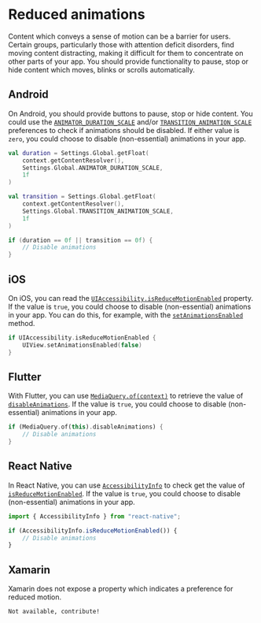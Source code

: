 # Reduced animations

Content which conveys a sense of motion can be a barrier for users. Certain groups, particularly those with attention deficit disorders, find moving content distracting, making it difficult for them to concentrate on other parts of your app. You should provide functionality to pause, stop or hide content which moves, blinks or scrolls automatically.

## Android

On Android, you should provide buttons to pause, stop or hide content. You could use the [`ANIMATOR_DURATION_SCALE`](https://developer.android.com/reference/android/provider/Settings.Global#ANIMATOR_DURATION_SCALE) and/or [`TRANSITION_ANIMATION_SCALE`](https://developer.android.com/reference/android/provider/Settings.Global#TRANSITION_ANIMATION_SCALE) preferences to check if animations should be disabled. If either value is `zero`, you could choose to disable (non-essential) animations in your app.

```kotlin
val duration = Settings.Global.getFloat(
    context.getContentResolver(), 
    Settings.Global.ANIMATOR_DURATION_SCALE, 
    1f
)

val transition = Settings.Global.getFloat(
    context.getContentResolver(), 
    Settings.Global.TRANSITION_ANIMATION_SCALE, 
    1f
)

if (duration == 0f || transition == 0f) {
    // Disable animations
}
```

## iOS

On iOS, you can read the [`UIAccessibility.isReduceMotionEnabled`](https://developer.apple.com/documentation/uikit/uiaccessibility/1615133-isreducemotionenabled) property. If the value is `true`, you could choose to disable (non-essential) animations in your app. You can do this, for example, with the [`setAnimationsEnabled`](https://developer.apple.com/documentation/uikit/uiview/1622420-setanimationsenabled) method.

```swift
if UIAccessibility.isReduceMotionEnabled {
    UIView.setAnimationsEnabled(false)
}
```

## Flutter

With Flutter, you can use [`MediaQuery.of(context)`](https://api.flutter.dev/flutter/widgets/MediaQuery/of.html) to retrieve the value of [`disableAnimations`](https://api.flutter.dev/flutter/widgets/MediaQueryData/disableAnimations.html). If the value is `true`, you could choose to disable (non-essential) animations in your app.

```dart
if (MediaQuery.of(this).disableAnimations) {
    // Disable animations
}
```

## React Native

In React Native, you can use [`AccessibilityInfo`](https://reactnative.dev/docs/accessibilityinfo) to check get the value of [`isReduceMotionEnabled`](https://reactnative.dev/docs/accessibilityinfo#isreducemotionenabled). If the value is `true`, you could choose to disable (non-essential) animations in your app.

```jsx
import { AccessibilityInfo } from "react-native";

if (AccessibilityInfo.isReduceMotionEnabled()) {
    // Disable animations
}
```

## Xamarin

Xamarin does not expose a property which indicates a preference for reduced motion.

```xml
Not available, contribute!
```
